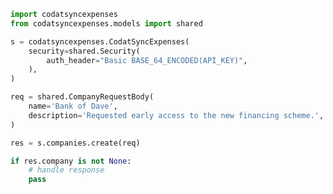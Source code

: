 <!-- Start SDK Example Usage [usage] -->
```python
import codatsyncexpenses
from codatsyncexpenses.models import shared

s = codatsyncexpenses.CodatSyncExpenses(
    security=shared.Security(
        auth_header="Basic BASE_64_ENCODED(API_KEY)",
    ),
)

req = shared.CompanyRequestBody(
    name='Bank of Dave',
    description='Requested early access to the new financing scheme.',
)

res = s.companies.create(req)

if res.company is not None:
    # handle response
    pass

```
<!-- End SDK Example Usage [usage] -->